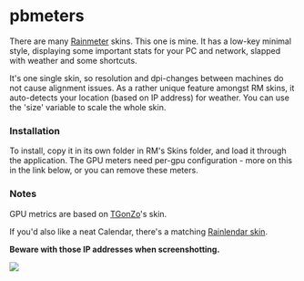 # pbmeters

There are many [Rainmeter](https://www.rainmeter.net/) skins. This one is mine.
It has a low-key minimal style, displaying some important stats for your PC and network, slapped with weather and some shortcuts.

It's one single skin, so resolution and dpi-changes between machines do not cause alignment issues.
As a rather unique feature amongst RM skins, it auto-detects your location (based on IP address) for weather.
You can use the 'size' variable to scale the whole skin.

### Installation
To install, copy it in its own folder in RM's Skins folder, and load it through the application.
The GPU meters need per-gpu configuration - more on this in the link below, or you can remove these meters.

### Notes
GPU metrics are based on [TGonZo](https://forum.rainmeter.net/viewtopic.php?t=21449)'s skin.

If you'd also like a neat Calendar, there's a matching [Rainlendar skin](http://www.rainlendar.net/cms/index.php?option=com_kunena&Itemid=42&func=view&catid=2&id=25528#25528).

**Beware with those IP addresses when screenshotting.**

<img align="left" src="https://i.imgur.com/BYTUc7Z.jpg">
